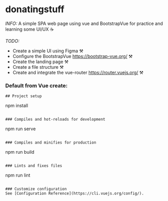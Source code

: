 # donatingstuff
_INFO:_
A simple SPA web page using vue and BootstrapVue for practice and learning some UI/UX ☕

_TODO:_
* Create a simple UI using Figma  ⚒️
* Configure the BootstrapVue https://bootstrap-vue.org/ ⚒️
* Create the landing page ⚒️
* Create a file structure ⚒️
* Create and integrate the vue-router https://router.vuejs.org/ ⚒️


### Default from Vue create:
```
## Project setup
```
npm install
```

### Compiles and hot-reloads for development
```
npm run serve
```

### Compiles and minifies for production
```
npm run build
```

### Lints and fixes files
```
npm run lint
```

### Customize configuration
See [Configuration Reference](https://cli.vuejs.org/config/).
```
